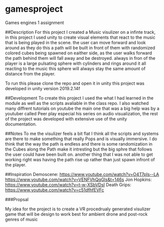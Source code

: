 # gamesproject
Games engines 1 assignment 

##Description
For this project I created a Music visulizer on a infinte track, in this project I used unity to create visual elements that react to the music that is being played in the scene.
the user can move forward and look around as they do this a path will be built in front of them with randomized colored cubes being spawned on eaither side, as the user walks forward the path behind them will fall away and be destroyed.
always in fron of the player is a large pulsating sphere with cylinders and rings around it all reacting to the music this sphere will always stay the same amount of distance from the player.

To run this please clone the repo and open it in unity this project was developed in unity version 2019.2.14f



##Development
To create this project I used the what I had learned in the module as well as the scripts avaliable in the class repo. I also watched many diffrent tutorials on youtube the main one that was a big help was by a youtuber called Peer play especial his series on audio visualization, the rest of the project was developed with extensive use of the unity documentation.

##Notes
To me the visulizer feels a bit flat I think all the scripts and systems are there to make something that really Pops and is visually immersive. I do think that the way the path is endless and there is some randomization in the Cubes along the Path make it intresting but the big sphre that follows the user could have been built on. 
another thing that I was not able to get working right was having the path rise up rather than just spawn infront of the player.


##Inspiration
Demoscene:
https://www.youtube.com/watch?v=O4T7pIs--LA
https://www.youtube.com/watch?v=VENFVhQqGls&t=146s
Jon Hopkins:
https://www.youtube.com/watch?v=t-w-XSbVDsI
Death Grips:
https://www.youtube.com/watch?v=c51dfhfEVFc


###Propsal

My idea for the project is to create a VR procedrualy generated visulizer game that will be design to work best for ambient drone and post-rock genres of music

